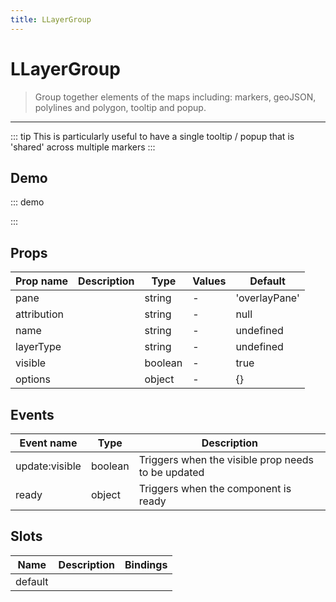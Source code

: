 ```yaml
---
title: LLayerGroup
---
```


# LLayerGroup

> Group together elements of the maps including: markers, geoJSON, polylines and polygon, tooltip and popup.

---

::: tip
This is particularly useful to have a single tooltip / popup that is 'shared' across multiple markers
:::

## Demo

::: demo
<template>
<l-map style="height: 350px" :zoom="zoom" :center="center">
<l-tile-layer :url="url"></l-tile-layer>
<l-layer-group ref="features">
<l-popup > <span> Yay I was opened by {{caller}}</span></l-popup>
</l-layer-group>
<l-marker :lat-lng="markerLatLng" @click="openPopUp(markerLatLng, 'marker')"></l-marker>
<l-circle
:lat-lng="circle.center"
:radius="circle.radius"
:color="circle.color"
@click="openPopUp(circle.center, 'circle')"
/>
</l-map>
</template>

<script>
import {LMap, LTileLayer, LLayerGroup, LPopup, LCircle, LMarker} from 'vue2-leaflet';

export default {
  components: {
    LMap,
    LTileLayer,
    LLayerGroup,
    LPopup,
    LCircle,
    LMarker
  },
  data () {
    return {
      url: 'https://{s}.tile.openstreetmap.org/{z}/{x}/{y}.png',
      zoom: 8,
      center: [47.313220, -1.319482],
      markerLatLng: [47.313220, -1.319482],
      caller: null,
      circle: {
        center: [47.413220, -1.0482],
        radius: 4500,
        color: 'red'
      }
    };
  },
  methods: {
    openPopUp (latLng, caller) {
      this.caller = caller;
      this.$refs.features.mapObject.openPopup(latLng);
    }
  }
}
</script>

:::

## Props

| Prop name   | Description | Type    | Values | Default       |
| ----------- | ----------- | ------- | ------ | ------------- |
| pane        |             | string  | -      | 'overlayPane' |
| attribution |             | string  | -      | null          |
| name        |             | string  | -      | undefined     |
| layerType   |             | string  | -      | undefined     |
| visible     |             | boolean | -      | true          |
| options     |             | object  | -      | {}            |

## Events

| Event name     | Type    | Description                                        |
| -------------- | ------- | -------------------------------------------------- |
| update:visible | boolean | Triggers when the visible prop needs to be updated |
| ready          | object  | Triggers when the component is ready               |

## Slots

| Name    | Description | Bindings |
| ------- | ----------- | -------- |
| default |             |          |
